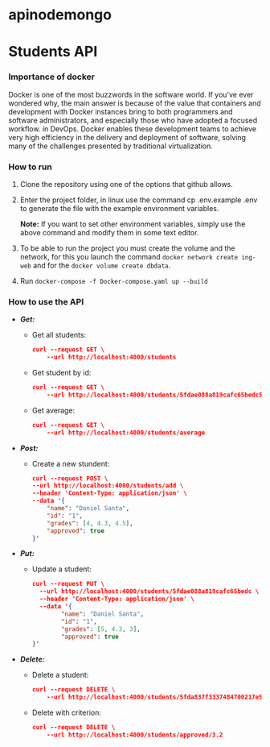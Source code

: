 # apinodemongo

# Students API
  

### **Importance of docker**

  

Docker is one of the most buzzwords in the software world. If you've ever wondered why, the main answer is because of the value that containers and development with Docker instances bring to both programmers and software administrators, and especially those who have adopted a focused workflow. in DevOps. Docker enables these development teams to achieve very high efficiency in the delivery and deployment of software, solving many of the challenges presented by traditional virtualization.

  
### **How to run**

1. Clone the repository using one of the options that github allows.

2. Enter the project folder, in linux use the command cp .env.example .env to generate the file with the example environment variables. 

    **Note:** If you want to set other environment variables, simply use the above command and modify them in some text editor.

3. To be able to run the project you must create the volume and the network, for this you launch the command `docker network create ing-web` and for the `docker volume create dbdata`.

4. Run `docker-compose -f Docker-compose.yaml up --build`

### **How to use the API**
  
- ***Get:***

	- Get all students: 
		```json
        curl --request GET \
            --url http://localhost:4000/students
		```

	- Get student by id: 
		```json
		curl --request GET \ 
		    --url http://localhost:4000/students/5fdae088a819cafc65bedc5d
		```
	
	- Get average:
		```json
		curl --request GET \
  			--url http://localhost:4000/students/average
		```
  

- ***Post:*** 
	- Create a new stundent: 
		```json
		curl --request POST \
		--url http://localhost:4000/students/add \ 
		--header 'Content-Type: application/json' \
		--data '{
			"name": "Daniel Santa",
			"id": "1",
			"grades": [4, 4.3, 4.5],
			"approved": true
		}'
		```

- ***Put:***
	-  Update a student: 
		```json
		curl --request PUT \
		  --url http://localhost:4000/students/5fdae088a819cafc65bedc \
		  --header 'Content-Type: application/json' \
		  --data '{
				"name": "Daniel Santa",
				"id": "1",
				"grades": [5, 4.3, 3],
				"approved": true
		}'
		```

- ***Delete:***
	-  Delete a student:
		```json
        curl --request DELETE \
            --url http://localhost:4000/students/5fda837f3337484700217e5e
		```
	- Delete with criterion: 
		```json
		curl --request DELETE \
		    --url http://localhost:4000/students/approved/3.2
		```
